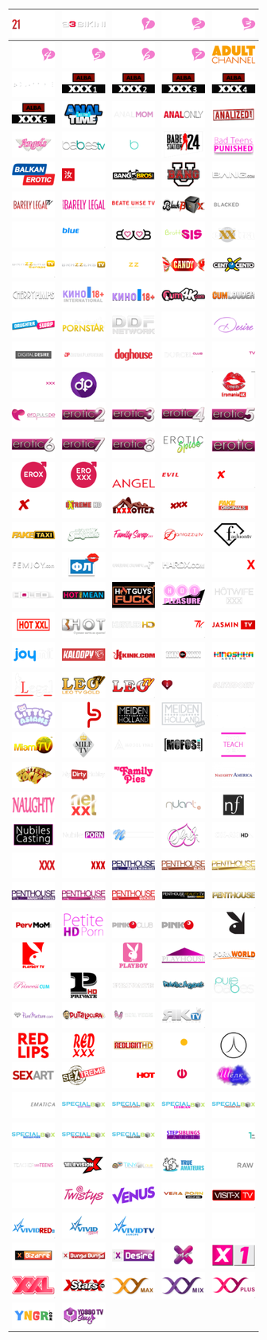 | ![](https://raw.githubusercontent.com/RevGear/logo/master/Other/Adult/21Sextury.png) | ![](https://raw.githubusercontent.com/RevGear/logo/master/Other/Adult/A3-Bikini.png) | ![](https://raw.githubusercontent.com/RevGear/logo/master/Other/Adult/Adult-Channel-1.png) | ![](https://raw.githubusercontent.com/RevGear/logo/master/Other/Adult/Adult-Channel-2.png) | ![](https://raw.githubusercontent.com/RevGear/logo/master/Other/Adult/Adult-Channel-3.png) | 
|:---:|:---:|:---:|:---:|:---:| 
| ![](https://raw.githubusercontent.com/RevGear/logo/master/Other/Adult/Adult-Channel-4.png) | ![](https://raw.githubusercontent.com/RevGear/logo/master/Other/Adult/Adult-Channel-5.png) | ![](https://raw.githubusercontent.com/RevGear/logo/master/Other/Adult/Adult-Channel-6.png) | ![](https://raw.githubusercontent.com/RevGear/logo/master/Other/Adult/Adult-Channel-7.png) | ![](https://raw.githubusercontent.com/RevGear/logo/master/Other/Adult/Adult-Channel.png) | 
| ![](https://raw.githubusercontent.com/RevGear/logo/master/Other/Adult/Adult-Time.png) | ![](https://raw.githubusercontent.com/RevGear/logo/master/Other/Adult/ALBA-1.png) | ![](https://raw.githubusercontent.com/RevGear/logo/master/Other/Adult/ALBA-2.png) | ![](https://raw.githubusercontent.com/RevGear/logo/master/Other/Adult/ALBA-3.png) | ![](https://raw.githubusercontent.com/RevGear/logo/master/Other/Adult/ALBA-4.png) | 
| ![](https://raw.githubusercontent.com/RevGear/logo/master/Other/Adult/ALBA-5.png) | ![](https://raw.githubusercontent.com/RevGear/logo/master/Other/Adult/All-Anal-All-The-Time.png) | ![](https://raw.githubusercontent.com/RevGear/logo/master/Other/Adult/Anal-Mom.png) | ![](https://raw.githubusercontent.com/RevGear/logo/master/Other/Adult/Anal-Only.png) | ![](https://raw.githubusercontent.com/RevGear/logo/master/Other/Adult/Analized.png) | 
| ![](https://raw.githubusercontent.com/RevGear/logo/master/Other/Adult/Angels.png) | ![](https://raw.githubusercontent.com/RevGear/logo/master/Other/Adult/Babes-TV.png) | ![](https://raw.githubusercontent.com/RevGear/logo/master/Other/Adult/Babes.png) | ![](https://raw.githubusercontent.com/RevGear/logo/master/Other/Adult/Babestation.png) | ![](https://raw.githubusercontent.com/RevGear/logo/master/Other/Adult/Bad-Teens-Punished.png) | 
| ![](https://raw.githubusercontent.com/RevGear/logo/master/Other/Adult/Balkan-Erotic.png) | ![](https://raw.githubusercontent.com/RevGear/logo/master/Other/Adult/Banana-Fever.png) | ![](https://raw.githubusercontent.com/RevGear/logo/master/Other/Adult/Bang-Bros.png) | ![](https://raw.githubusercontent.com/RevGear/logo/master/Other/Adult/Bang-U.png) | ![](https://raw.githubusercontent.com/RevGear/logo/master/Other/Adult/Bang.png) | 
| ![](https://raw.githubusercontent.com/RevGear/logo/master/Other/Adult/Barely-Legal-TV.png) | ![](https://raw.githubusercontent.com/RevGear/logo/master/Other/Adult/Barely-Legal.png) | ![](https://raw.githubusercontent.com/RevGear/logo/master/Other/Adult/Beate-Uhse-TV.png) | ![](https://raw.githubusercontent.com/RevGear/logo/master/Other/Adult/Blackbox.png) | ![](https://raw.githubusercontent.com/RevGear/logo/master/Other/Adult/Blacked-Raw.png) | 
| ![](https://raw.githubusercontent.com/RevGear/logo/master/Other/Adult/Blacked.png) | ![](https://raw.githubusercontent.com/RevGear/logo/master/Other/Adult/Blue-Hustler.png) | ![](https://raw.githubusercontent.com/RevGear/logo/master/Other/Adult/Boob.png) | ![](https://raw.githubusercontent.com/RevGear/logo/master/Other/Adult/BrattySis.png) | ![](https://raw.githubusercontent.com/RevGear/logo/master/Other/Adult/Brazzers-Exxtra.png) | 
| ![](https://raw.githubusercontent.com/RevGear/logo/master/Other/Adult/Brazzers-TV-Europe.png) | ![](https://raw.githubusercontent.com/RevGear/logo/master/Other/Adult/Brazzers-TV.png) | ![](https://raw.githubusercontent.com/RevGear/logo/master/Other/Adult/Brazzers.png) | ![](https://raw.githubusercontent.com/RevGear/logo/master/Other/Adult/Candy-TV.png) | ![](https://raw.githubusercontent.com/RevGear/logo/master/Other/Adult/Cento-X-Cento.png) | 
| ![](https://raw.githubusercontent.com/RevGear/logo/master/Other/Adult/Cherry-Pimps.png) | ![](https://raw.githubusercontent.com/RevGear/logo/master/Other/Adult/Cinema-18-Plus-International.png) | ![](https://raw.githubusercontent.com/RevGear/logo/master/Other/Adult/Cinema-18-Plus.png) | ![](https://raw.githubusercontent.com/RevGear/logo/master/Other/Adult/Cum-4K.png) | ![](https://raw.githubusercontent.com/RevGear/logo/master/Other/Adult/Cum-Louder.png) | 
| ![](https://raw.githubusercontent.com/RevGear/logo/master/Other/Adult/Daughter-Swap.png) | ![](https://raw.githubusercontent.com/RevGear/logo/master/Other/Adult/Day-With-A-Pornstar.png) | ![](https://raw.githubusercontent.com/RevGear/logo/master/Other/Adult/DDF-Network.png) | ![](https://raw.githubusercontent.com/RevGear/logo/master/Other/Adult/Deeper.png) | ![](https://raw.githubusercontent.com/RevGear/logo/master/Other/Adult/Desire.png) | 
| ![](https://raw.githubusercontent.com/RevGear/logo/master/Other/Adult/Digital-Desire.png) | ![](https://raw.githubusercontent.com/RevGear/logo/master/Other/Adult/Digital-Playground.png) | ![](https://raw.githubusercontent.com/RevGear/logo/master/Other/Adult/Doghouse.png) | ![](https://raw.githubusercontent.com/RevGear/logo/master/Other/Adult/Dorcel-Club.png) | ![](https://raw.githubusercontent.com/RevGear/logo/master/Other/Adult/Dorcel-TV.png) | 
| ![](https://raw.githubusercontent.com/RevGear/logo/master/Other/Adult/Dorcel-XXX.png) | ![](https://raw.githubusercontent.com/RevGear/logo/master/Other/Adult/Dream-Porn.png) | ![](https://raw.githubusercontent.com/RevGear/logo/master/Other/Adult/Dusk.png) | ![](https://raw.githubusercontent.com/RevGear/logo/master/Other/Adult/Emanuelle.png) | ![](https://raw.githubusercontent.com/RevGear/logo/master/Other/Adult/Eromania-4K.png) | 
| ![](https://raw.githubusercontent.com/RevGear/logo/master/Other/Adult/Eropuls.png) | ![](https://raw.githubusercontent.com/RevGear/logo/master/Other/Adult/Erotic-2.png) | ![](https://raw.githubusercontent.com/RevGear/logo/master/Other/Adult/Erotic-3.png) | ![](https://raw.githubusercontent.com/RevGear/logo/master/Other/Adult/Erotic-4.png) | ![](https://raw.githubusercontent.com/RevGear/logo/master/Other/Adult/Erotic-5.png) | 
| ![](https://raw.githubusercontent.com/RevGear/logo/master/Other/Adult/Erotic-6.png) | ![](https://raw.githubusercontent.com/RevGear/logo/master/Other/Adult/Erotic-7.png) | ![](https://raw.githubusercontent.com/RevGear/logo/master/Other/Adult/Erotic-8.png) | ![](https://raw.githubusercontent.com/RevGear/logo/master/Other/Adult/Erotic-Spice.png) | ![](https://raw.githubusercontent.com/RevGear/logo/master/Other/Adult/Erotic.png) | 
| ![](https://raw.githubusercontent.com/RevGear/logo/master/Other/Adult/Erox-HD.png) | ![](https://raw.githubusercontent.com/RevGear/logo/master/Other/Adult/Eroxxx-HD.png) | ![](https://raw.githubusercontent.com/RevGear/logo/master/Other/Adult/Evil-Angel-TV.png) | ![](https://raw.githubusercontent.com/RevGear/logo/master/Other/Adult/Evil-Angel.png) | ![](https://raw.githubusercontent.com/RevGear/logo/master/Other/Adult/Extasy-4K.png) | 
| ![](https://raw.githubusercontent.com/RevGear/logo/master/Other/Adult/Extasy.png) | ![](https://raw.githubusercontent.com/RevGear/logo/master/Other/Adult/Extreme.png) | ![](https://raw.githubusercontent.com/RevGear/logo/master/Other/Adult/Exxxotica.png) | ![](https://raw.githubusercontent.com/RevGear/logo/master/Other/Adult/Exxxtasy.png) | ![](https://raw.githubusercontent.com/RevGear/logo/master/Other/Adult/Fake-Hub-Originals.png) | 
| ![](https://raw.githubusercontent.com/RevGear/logo/master/Other/Adult/Fake-Taxi.png) | ![](https://raw.githubusercontent.com/RevGear/logo/master/Other/Adult/Family-Strokes.png) | ![](https://raw.githubusercontent.com/RevGear/logo/master/Other/Adult/Family-Swap.png) | ![](https://raw.githubusercontent.com/RevGear/logo/master/Other/Adult/Fantazzy.png) | ![](https://raw.githubusercontent.com/RevGear/logo/master/Other/Adult/Fashion-TV.png) | 
| ![](https://raw.githubusercontent.com/RevGear/logo/master/Other/Adult/Fem-Joy.png) | ![](https://raw.githubusercontent.com/RevGear/logo/master/Other/Adult/French-Lover.png) | ![](https://raw.githubusercontent.com/RevGear/logo/master/Other/Adult/Gangbang-Creampie.png) | ![](https://raw.githubusercontent.com/RevGear/logo/master/Other/Adult/Hard-X.png) | ![](https://raw.githubusercontent.com/RevGear/logo/master/Other/Adult/HardX.png) | 
| ![](https://raw.githubusercontent.com/RevGear/logo/master/Other/Adult/Holed.png) | ![](https://raw.githubusercontent.com/RevGear/logo/master/Other/Adult/Hot-And-Mean.png) | ![](https://raw.githubusercontent.com/RevGear/logo/master/Other/Adult/Hot-Guys-Fuck.png) | ![](https://raw.githubusercontent.com/RevGear/logo/master/Other/Adult/Hot-Pleasure.png) | ![](https://raw.githubusercontent.com/RevGear/logo/master/Other/Adult/Hot-Wife-XXX.png) | 
| ![](https://raw.githubusercontent.com/RevGear/logo/master/Other/Adult/Hot-XXL.png) | ![](https://raw.githubusercontent.com/RevGear/logo/master/Other/Adult/Hot.png) | ![](https://raw.githubusercontent.com/RevGear/logo/master/Other/Adult/Hustler-HD.png) | ![](https://raw.githubusercontent.com/RevGear/logo/master/Other/Adult/Hustler-TV.png) | ![](https://raw.githubusercontent.com/RevGear/logo/master/Other/Adult/Jasmin-TV.png) | 
| ![](https://raw.githubusercontent.com/RevGear/logo/master/Other/Adult/JoyMii.png) | ![](https://raw.githubusercontent.com/RevGear/logo/master/Other/Adult/Kaloopy.png) | ![](https://raw.githubusercontent.com/RevGear/logo/master/Other/Adult/Kink.png) | ![](https://raw.githubusercontent.com/RevGear/logo/master/Other/Adult/Kino-XXX.png) | ![](https://raw.githubusercontent.com/RevGear/logo/master/Other/Adult/Kinoshka-Adult.png) | 
| ![](https://raw.githubusercontent.com/RevGear/logo/master/Other/Adult/Legal.png) | ![](https://raw.githubusercontent.com/RevGear/logo/master/Other/Adult/Leo-TV-Gold.png) | ![](https://raw.githubusercontent.com/RevGear/logo/master/Other/Adult/Leo-TV.png) | ![](https://raw.githubusercontent.com/RevGear/logo/master/Other/Adult/Lesbea.png) | ![](https://raw.githubusercontent.com/RevGear/logo/master/Other/Adult/Lets-Doeit.png) | 
| ![](https://raw.githubusercontent.com/RevGear/logo/master/Other/Adult/Little-Asians.png) | ![](https://raw.githubusercontent.com/RevGear/logo/master/Other/Adult/Lust-Pur.png) | ![](https://raw.githubusercontent.com/RevGear/logo/master/Other/Adult/Meiden-Van-Holland.png) | ![](https://raw.githubusercontent.com/RevGear/logo/master/Other/Adult/Meidenvan-Holland-Hard.png) | ![](https://raw.githubusercontent.com/RevGear/logo/master/Other/Adult/MetArt.png) | 
| ![](https://raw.githubusercontent.com/RevGear/logo/master/Other/Adult/Miami-TV.png) | ![](https://raw.githubusercontent.com/RevGear/logo/master/Other/Adult/MILF-TV.png) | ![](https://raw.githubusercontent.com/RevGear/logo/master/Other/Adult/ModelTime.png) | ![](https://raw.githubusercontent.com/RevGear/logo/master/Other/Adult/MofosDotCom.png) | ![](https://raw.githubusercontent.com/RevGear/logo/master/Other/Adult/Moms-Teach-Sex.png) | 
| ![](https://raw.githubusercontent.com/RevGear/logo/master/Other/Adult/Monsters-Of-Cock.png) | ![](https://raw.githubusercontent.com/RevGear/logo/master/Other/Adult/My-Dirty-Hobby.png) | ![](https://raw.githubusercontent.com/RevGear/logo/master/Other/Adult/My-Family-Pies.png) | ![](https://raw.githubusercontent.com/RevGear/logo/master/Other/Adult/MYLF.png) | ![](https://raw.githubusercontent.com/RevGear/logo/master/Other/Adult/Naughty-America.png) | 
| ![](https://raw.githubusercontent.com/RevGear/logo/master/Other/Adult/Naughty.png) | ![](https://raw.githubusercontent.com/RevGear/logo/master/Other/Adult/Net-XXL.png) | ![](https://raw.githubusercontent.com/RevGear/logo/master/Other/Adult/NF-Busty.png) | ![](https://raw.githubusercontent.com/RevGear/logo/master/Other/Adult/Nuart.png) | ![](https://raw.githubusercontent.com/RevGear/logo/master/Other/Adult/Nubile-Films.png) | 
| ![](https://raw.githubusercontent.com/RevGear/logo/master/Other/Adult/Nubiles-Casting.png) | ![](https://raw.githubusercontent.com/RevGear/logo/master/Other/Adult/Nubiles-Porn.png) | ![](https://raw.githubusercontent.com/RevGear/logo/master/Other/Adult/Nubiles.png) | ![](https://raw.githubusercontent.com/RevGear/logo/master/Other/Adult/O-La-La.png) | ![](https://raw.githubusercontent.com/RevGear/logo/master/Other/Adult/Ox-Ax.png) | 
| ![](https://raw.githubusercontent.com/RevGear/logo/master/Other/Adult/Passie-XXX.png) | ![](https://raw.githubusercontent.com/RevGear/logo/master/Other/Adult/Passion-XXX.png) | ![](https://raw.githubusercontent.com/RevGear/logo/master/Other/Adult/Penthouse-After-Midnight.png) | ![](https://raw.githubusercontent.com/RevGear/logo/master/Other/Adult/Penthouse-Black.png) | ![](https://raw.githubusercontent.com/RevGear/logo/master/Other/Adult/Penthouse-Gold.png) | 
| ![](https://raw.githubusercontent.com/RevGear/logo/master/Other/Adult/Penthouse-Naughty-Nights.png) | ![](https://raw.githubusercontent.com/RevGear/logo/master/Other/Adult/Penthouse-Passion.png) | ![](https://raw.githubusercontent.com/RevGear/logo/master/Other/Adult/Penthouse-Quickies.png) | ![](https://raw.githubusercontent.com/RevGear/logo/master/Other/Adult/Penthouse-Reality-TV.png) | ![](https://raw.githubusercontent.com/RevGear/logo/master/Other/Adult/Penthouse.png) | 
| ![](https://raw.githubusercontent.com/RevGear/logo/master/Other/Adult/Perv-Mom.png) | ![](https://raw.githubusercontent.com/RevGear/logo/master/Other/Adult/Petite-HD-Porn.png) | ![](https://raw.githubusercontent.com/RevGear/logo/master/Other/Adult/Pink-O-Club.png) | ![](https://raw.githubusercontent.com/RevGear/logo/master/Other/Adult/Pink-O-TV.png) | ![](https://raw.githubusercontent.com/RevGear/logo/master/Other/Adult/Playboy-TV-Europe.png) | 
| ![](https://raw.githubusercontent.com/RevGear/logo/master/Other/Adult/Playboy-TV-Latin-America.png) | ![](https://raw.githubusercontent.com/RevGear/logo/master/Other/Adult/Playboy-TV.png) | ![](https://raw.githubusercontent.com/RevGear/logo/master/Other/Adult/Playboy.png) | ![](https://raw.githubusercontent.com/RevGear/logo/master/Other/Adult/Playhouse.png) | ![](https://raw.githubusercontent.com/RevGear/logo/master/Other/Adult/PornWorld.png) | 
| ![](https://raw.githubusercontent.com/RevGear/logo/master/Other/Adult/Princess-Cum.png) | ![](https://raw.githubusercontent.com/RevGear/logo/master/Other/Adult/Private-TV.png) | ![](https://raw.githubusercontent.com/RevGear/logo/master/Other/Adult/Private.png) | ![](https://raw.githubusercontent.com/RevGear/logo/master/Other/Adult/Public-Agent.png) | ![](https://raw.githubusercontent.com/RevGear/logo/master/Other/Adult/Pure-Babes.png) | 
| ![](https://raw.githubusercontent.com/RevGear/logo/master/Other/Adult/Pure-Mature.png) | ![](https://raw.githubusercontent.com/RevGear/logo/master/Other/Adult/Putalocura.png) | ![](https://raw.githubusercontent.com/RevGear/logo/master/Other/Adult/Real-Teens.png) | ![](https://raw.githubusercontent.com/RevGear/logo/master/Other/Adult/Reality-Kings-TV.png) | ![](https://raw.githubusercontent.com/RevGear/logo/master/Other/Adult/Reality-Kings.png) | 
| ![](https://raw.githubusercontent.com/RevGear/logo/master/Other/Adult/Red-Lips.png) | ![](https://raw.githubusercontent.com/RevGear/logo/master/Other/Adult/Red-XXX.png) | ![](https://raw.githubusercontent.com/RevGear/logo/master/Other/Adult/Redlight-HD.png) | ![](https://raw.githubusercontent.com/RevGear/logo/master/Other/Adult/Russkaya-Noch.png) | ![](https://raw.githubusercontent.com/RevGear/logo/master/Other/Adult/Secret-Circle.png) | 
| ![](https://raw.githubusercontent.com/RevGear/logo/master/Other/Adult/Sex-Art.png) | ![](https://raw.githubusercontent.com/RevGear/logo/master/Other/Adult/Sextreme.png) | ![](https://raw.githubusercontent.com/RevGear/logo/master/Other/Adult/Sexy-Hot.png) | ![](https://raw.githubusercontent.com/RevGear/logo/master/Other/Adult/Shalun.png) | ![](https://raw.githubusercontent.com/RevGear/logo/master/Other/Adult/Silk.png) | 
| ![](https://raw.githubusercontent.com/RevGear/logo/master/Other/Adult/SINematica.png) | ![](https://raw.githubusercontent.com/RevGear/logo/master/Other/Adult/Special-Box-Adult.png) | ![](https://raw.githubusercontent.com/RevGear/logo/master/Other/Adult/Special-Box-German.png) | ![](https://raw.githubusercontent.com/RevGear/logo/master/Other/Adult/Special-Box-Lesbian.png) | ![](https://raw.githubusercontent.com/RevGear/logo/master/Other/Adult/Special-Box-Premium.png) | 
| ![](https://raw.githubusercontent.com/RevGear/logo/master/Other/Adult/Special-Box-Russian.png) | ![](https://raw.githubusercontent.com/RevGear/logo/master/Other/Adult/Special-Box-Tr-Altyaziu.png) | ![](https://raw.githubusercontent.com/RevGear/logo/master/Other/Adult/Special-Box-Yoga.png) | ![](https://raw.githubusercontent.com/RevGear/logo/master/Other/Adult/Step-Siblings-Caught.png) | ![](https://raw.githubusercontent.com/RevGear/logo/master/Other/Adult/Super-One-HD.png) | 
| ![](https://raw.githubusercontent.com/RevGear/logo/master/Other/Adult/Teacher-Fucks-Teens.png) | ![](https://raw.githubusercontent.com/RevGear/logo/master/Other/Adult/Television-X.png) | ![](https://raw.githubusercontent.com/RevGear/logo/master/Other/Adult/Tiny-4K.png) | ![](https://raw.githubusercontent.com/RevGear/logo/master/Other/Adult/True-Amateurs.png) | ![](https://raw.githubusercontent.com/RevGear/logo/master/Other/Adult/Tushy-Raw.png) | 
| ![](https://raw.githubusercontent.com/RevGear/logo/master/Other/Adult/Tushy.png) | ![](https://raw.githubusercontent.com/RevGear/logo/master/Other/Adult/Twistys.png) | ![](https://raw.githubusercontent.com/RevGear/logo/master/Other/Adult/Venus.png) | ![](https://raw.githubusercontent.com/RevGear/logo/master/Other/Adult/Vera-Porn-Group-Sex.png) | ![](https://raw.githubusercontent.com/RevGear/logo/master/Other/Adult/Visit-X.png) | 
| ![](https://raw.githubusercontent.com/RevGear/logo/master/Other/Adult/Vivid-Red.png) | ![](https://raw.githubusercontent.com/RevGear/logo/master/Other/Adult/Vivid-Touch.png) | ![](https://raw.githubusercontent.com/RevGear/logo/master/Other/Adult/Vivid-TV-Europe.png) | ![](https://raw.githubusercontent.com/RevGear/logo/master/Other/Adult/Vixen.png) | ![](https://raw.githubusercontent.com/RevGear/logo/master/Other/Adult/Wicked.png) | 
| ![](https://raw.githubusercontent.com/RevGear/logo/master/Other/Adult/X-Bizarre.png) | ![](https://raw.githubusercontent.com/RevGear/logo/master/Other/Adult/X-Bunga-Bunga.png) | ![](https://raw.githubusercontent.com/RevGear/logo/master/Other/Adult/X-Desire.png) | ![](https://raw.githubusercontent.com/RevGear/logo/master/Other/Adult/X-MO.png) | ![](https://raw.githubusercontent.com/RevGear/logo/master/Other/Adult/X1.png) | 
| ![](https://raw.githubusercontent.com/RevGear/logo/master/Other/Adult/XXL.png) | ![](https://raw.githubusercontent.com/RevGear/logo/master/Other/Adult/XXX-Stars.png) | ![](https://raw.githubusercontent.com/RevGear/logo/master/Other/Adult/XY-Max.png) | ![](https://raw.githubusercontent.com/RevGear/logo/master/Other/Adult/XY-Mix.png) | ![](https://raw.githubusercontent.com/RevGear/logo/master/Other/Adult/XY-Plus.png) | 
| ![](https://raw.githubusercontent.com/RevGear/logo/master/Other/Adult/YNGR.png) | ![](https://raw.githubusercontent.com/RevGear/logo/master/Other/Adult/Yosso-TV-Sexy.png)  | 
